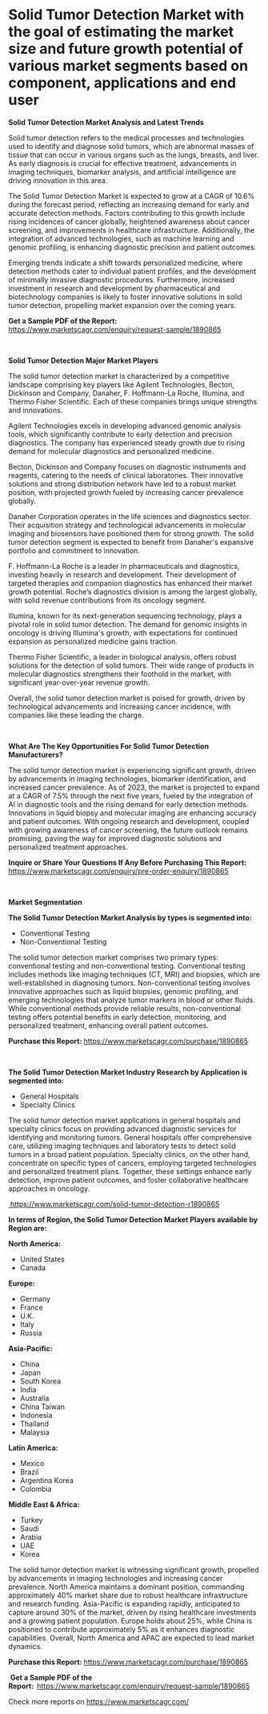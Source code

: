 <p><h1>Solid Tumor Detection Market with the goal of estimating the market size and future growth potential of various market segments based on component, applications and end user</h1></p><p><strong>Solid Tumor Detection Market Analysis and Latest Trends</strong></p>
<p><p>Solid tumor detection refers to the medical processes and technologies used to identify and diagnose solid tumors, which are abnormal masses of tissue that can occur in various organs such as the lungs, breasts, and liver. As early diagnosis is crucial for effective treatment, advancements in imaging techniques, biomarker analysis, and artificial intelligence are driving innovation in this area.</p><p>The Solid Tumor Detection Market is expected to grow at a CAGR of 10.6% during the forecast period, reflecting an increasing demand for early and accurate detection methods. Factors contributing to this growth include rising incidences of cancer globally, heightened awareness about cancer screening, and improvements in healthcare infrastructure. Additionally, the integration of advanced technologies, such as machine learning and genomic profiling, is enhancing diagnostic precision and patient outcomes.</p><p>Emerging trends indicate a shift towards personalized medicine, where detection methods cater to individual patient profiles, and the development of minimally invasive diagnostic procedures. Furthermore, increased investment in research and development by pharmaceutical and biotechnology companies is likely to foster innovative solutions in solid tumor detection, propelling market expansion over the coming years.</p></p>
<p><strong>Get a Sample PDF of the Report:&nbsp;</strong> <a href="https://www.marketscagr.com/enquiry/request-sample/1890865?utm_campaign=2744&utm_medium=2&utm_source=Github&utm_content=ia&utm_term=03032025&utm_id=solid-tumor-detection">https://www.marketscagr.com/enquiry/request-sample/1890865</a></p>
<p>&nbsp;</p>
<p><strong>Solid Tumor Detection Major Market Players</strong></p>
<p><p>The solid tumor detection market is characterized by a competitive landscape comprising key players like Agilent Technologies, Becton, Dickinson and Company, Danaher, F. Hoffmann-La Roche, Illumina, and Thermo Fisher Scientific. Each of these companies brings unique strengths and innovations.</p><p>Agilent Technologies excels in developing advanced genomic analysis tools, which significantly contribute to early detection and precision diagnostics. The company has experienced steady growth due to rising demand for molecular diagnostics and personalized medicine.</p><p>Becton, Dickinson and Company focuses on diagnostic instruments and reagents, catering to the needs of clinical laboratories. Their innovative solutions and strong distribution network have led to a robust market position, with projected growth fueled by increasing cancer prevalence globally.</p><p>Danaher Corporation operates in the life sciences and diagnostics sector. Their acquisition strategy and technological advancements in molecular imaging and biosensors have positioned them for strong growth. The solid tumor detection segment is expected to benefit from Danaher's expansive portfolio and commitment to innovation.</p><p>F. Hoffmann-La Roche is a leader in pharmaceuticals and diagnostics, investing heavily in research and development. Their development of targeted therapies and companion diagnostics has enhanced their market growth potential. Roche’s diagnostics division is among the largest globally, with solid revenue contributions from its oncology segment.</p><p>Illumina, known for its next-generation sequencing technology, plays a pivotal role in solid tumor detection. The demand for genomic insights in oncology is driving Illumina's growth, with expectations for continued expansion as personalized medicine gains traction.</p><p>Thermo Fisher Scientific, a leader in biological analysis, offers robust solutions for the detection of solid tumors. Their wide range of products in molecular diagnostics strengthens their foothold in the market, with significant year-over-year revenue growth.</p><p>Overall, the solid tumor detection market is poised for growth, driven by technological advancements and increasing cancer incidence, with companies like these leading the charge.</p></p>
<p>&nbsp;</p>
<p><strong>What Are The Key Opportunities For Solid Tumor Detection Manufacturers?</strong></p>
<p><p>The solid tumor detection market is experiencing significant growth, driven by advancements in imaging technologies, biomarker identification, and increased cancer prevalence. As of 2023, the market is projected to expand at a CAGR of 7.5% through the next five years, fueled by the integration of AI in diagnostic tools and the rising demand for early detection methods. Innovations in liquid biopsy and molecular imaging are enhancing accuracy and patient outcomes. With ongoing research and development, coupled with growing awareness of cancer screening, the future outlook remains promising, paving the way for improved diagnostic solutions and personalized treatment approaches.</p></p>
<p><strong>Inquire or Share Your Questions If Any Before Purchasing This Report:</strong> <a href="https://www.marketscagr.com/enquiry/pre-order-enquiry/1890865?utm_campaign=2744&utm_medium=2&utm_source=Github&utm_content=ia&utm_term=03032025&utm_id=solid-tumor-detection">https://www.marketscagr.com/enquiry/pre-order-enquiry/1890865</a></p>
<p>&nbsp;</p>
<p><strong>Market Segmentation</strong></p>
<p><strong>The Solid Tumor Detection Market Analysis by types is segmented into:</strong></p>
<p><ul><li>Conventional Testing</li><li>Non-Conventional Testing</li></ul></p>
<p><p>The solid tumor detection market comprises two primary types: conventional testing and non-conventional testing. Conventional testing includes methods like imaging techniques (CT, MRI) and biopsies, which are well-established in diagnosing tumors. Non-conventional testing involves innovative approaches such as liquid biopsies, genomic profiling, and emerging technologies that analyze tumor markers in blood or other fluids. While conventional methods provide reliable results, non-conventional testing offers potential benefits in early detection, monitoring, and personalized treatment, enhancing overall patient outcomes.</p></p>
<p><strong>Purchase this Report:&nbsp;</strong><a href="https://www.marketscagr.com/purchase/1890865?utm_campaign=2744&utm_medium=2&utm_source=Github&utm_content=ia&utm_term=03032025&utm_id=solid-tumor-detection">https://www.marketscagr.com/purchase/1890865</a></p>
<p>&nbsp;</p>
<p><strong>The Solid Tumor Detection Market Industry Research by Application is segmented into:</strong></p>
<p><ul><li>General Hospitals</li><li>Specialty Clinics</li></ul></p>
<p><p>The solid tumor detection market applications in general hospitals and specialty clinics focus on providing advanced diagnostic services for identifying and monitoring tumors. General hospitals offer comprehensive care, utilizing imaging techniques and laboratory tests to detect solid tumors in a broad patient population. Specialty clinics, on the other hand, concentrate on specific types of cancers, employing targeted technologies and personalized treatment plans. Together, these settings enhance early detection, improve patient outcomes, and foster collaborative healthcare approaches in oncology.</p></p>
<p><a href="https://www.marketscagr.com/solid-tumor-detection-r1890865?utm_campaign=2744&utm_medium=2&utm_source=Github&utm_content=ia&utm_term=03032025&utm_id=solid-tumor-detection">&nbsp;https://www.marketscagr.com/solid-tumor-detection-r1890865</a></p>
<p><strong>In terms of Region, the Solid Tumor Detection Market Players available by Region are:</strong></p>
<p>
    <p> <strong> North America: </strong>
        <ul>
            <li>United States</li>
            <li>Canada</li>
        </ul>
        </p> 
    <p> <strong> Europe: </strong>
        <ul>
            <li>Germany</li>
            <li>France</li>
            <li>U.K.</li>
            <li>Italy</li>
            <li>Russia</li>
        </ul>
        </p> 
    <p> <strong> Asia-Pacific: </strong>
        <ul>
            <li>China</li>
            <li>Japan</li>
            <li>South Korea</li>
            <li>India</li>
            <li>Australia</li>
            <li>China Taiwan</li>
            <li>Indonesia</li>
            <li>Thailand</li>
            <li>Malaysia</li>
        </ul>
        </p> 
    <p> <strong> Latin America: </strong>
        <ul>
            <li>Mexico</li>
            <li>Brazil</li>
            <li>Argentina Korea</li>
            <li>Colombia</li>
        </ul>
        </p> 
    <p> <strong> Middle East & Africa: </strong>
        <ul>
            <li>Turkey</li>
            <li>Saudi</li>
            <li>Arabia</li>
            <li>UAE</li>
            <li>Korea</li>
        </ul>
    </p>
    </p>
<p><p>The solid tumor detection market is witnessing significant growth, propelled by advancements in imaging technologies and increasing cancer prevalence. North America maintains a dominant position, commanding approximately 40% market share due to robust healthcare infrastructure and research funding. Asia-Pacific is expanding rapidly, anticipated to capture around 30% of the market, driven by rising healthcare investments and a growing patient population. Europe holds about 25%, while China is positioned to contribute approximately 5% as it enhances diagnostic capabilities. Overall, North America and APAC are expected to lead market dynamics.</p></p>
<p><strong>Purchase this Report: </strong><a href="https://www.marketscagr.com/purchase/1890865?utm_campaign=2744&utm_medium=2&utm_source=Github&utm_content=ia&utm_term=03032025&utm_id=solid-tumor-detection">https://www.marketscagr.com/purchase/1890865</a></p>
<p>&nbsp;<strong>Get a Sample PDF of the Report:&nbsp;&nbsp;</strong><a href="https://www.marketscagr.com/enquiry/request-sample/1890865?utm_campaign=2744&utm_medium=2&utm_source=Github&utm_content=ia&utm_term=03032025&utm_id=solid-tumor-detection">https://www.marketscagr.com/enquiry/request-sample/1890865</a></p>
<p><strong></strong></p>
<p>Check more reports on <a href="https://www.marketscagr.com/?utm_campaign=2744&utm_medium=2&utm_source=Github&utm_content=ia&utm_term=03032025&utm_id=solid-tumor-detection">https://www.marketscagr.com/</a></p>